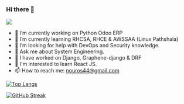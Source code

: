 ### Hi there 👋

<!--
**nou-ros/nou-ros** is a ✨ _special_ ✨ repository because its `README.md` (this file) appears on your GitHub profile.

Here are some ideas to get you started:
-->
![](https://komarev.com/ghpvc/?username=nou-ros)

- 🔭 I’m currently working on Python Odoo ERP
- 🌱 I’m currently learning RHCSA, RHCE & AWSSAA (Linux Pathshala)
- 🤔 I’m looking for help with DevOps and Security knowledge.
- 💬 Ask me about System Engineering. 
- :art: I have worked on Django, Graphene-django & DRF
- :book: I'm interested to learn React JS.
- 📫 How to reach me: nouros44@gmail.com


[![Top Langs](https://github-readme-stats.vercel.app/api/top-langs/?username=nou-ros&layout=compact&langs_count=15&theme=gotham)](https://github.com/nou-ros/github-readme-stats)

[![GitHub Streak](https://github-readme-streak-stats.herokuapp.com?user=nou-ros&theme=gotham&date_format=M%20j%5B%2C%20Y%5D)](https://github.com/nou-ros/github-readme-stats)

